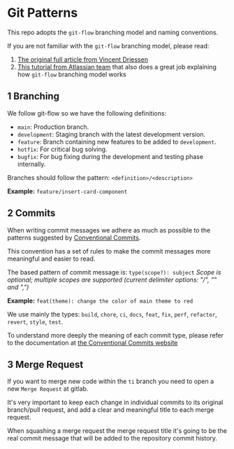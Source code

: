# Git Patterns

This repo adopts the `git-flow` branching model and naming conventions.

If you are not familiar with the `git-flow` branching model, please read:

1. [The original full article from Vincent Driessen](https://nvie.com/posts/a-successful-git-branching-model/)
2. [This tutorial from Atlassian team](https://www.atlassian.com/git/tutorials/comparing-workflows/gitflow-workflow) that also does a great job explaining how `git-flow` branching model works

## 1 Branching

We follow git-flow so we have the following definitions:

- `main`: Production branch.
- `development`: Staging branch with the latest development version.
- `feature`: Branch containing new features to be added to `development`.
- `hotfix`: For critical bug solving.
- `bugfix`: For bug fixing during the development and testing phase internally.

Branches should follow the pattern: `<definition>/<description>`

**Example:** `feature/insert-card-component`

## 2 Commits

When writing commit messages we adhere as much as possible to the patterns suggested by [Conventional Commits](https://www.conventionalcommits.org/en/v1.0.0/#summary).

This convention has a set of rules to make the commit messages more meaningful and easier to read.

The based pattern of commit message is: `type(scope?): subject`
_Scope is optional; multiple scopes are supported (current delimiter options: "/", "\" and ",")_

**Example:** `feat(theme): change the color of main theme to red`

We use mainly the types: `build`, `chore`, `ci`, `docs`, `feat`, `fix`, `perf`, `refactor`, `revert`, `style`, `test`.

To understand more deeply the meaning of each commit type, please refer to the documentation at
[the Conventional Commits website](https://www.conventionalcommits.org/en/v1.0.0/#summary)

## 3 Merge Request

If you want to merge new code within the `ti` branch you need to open a new `Merge Request` at gitlab.

It's very important to keep each change in individual commits to its original branch/pull request, and add a clear and meaningful title to each merge request.

When squashing a merge request the merge request title it's going to be the real commit message that will be added to the repository commit history.
